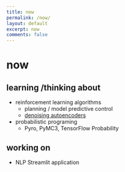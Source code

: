 ```yaml
---
title: now
permalink: /now/
layout: default
excerpt: now
comments: false
---
```


# now

## learning /thinking about
- reinforcement learning algorithms
    - planning / model predictive control
    - [denoising autoencoders](https://arxiv.org/abs/1903.11981)
- probabilistic programing
    - Pyro, PyMC3, TensorFlow Probability

## working on
- NLP Streamlit application
